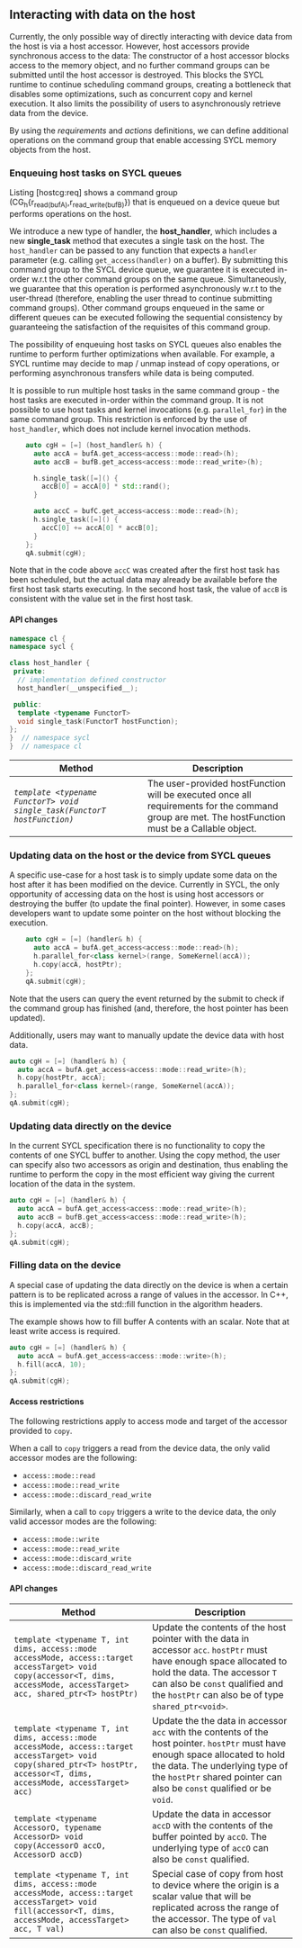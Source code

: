## Interacting with data on the host

Currently, the only possible way of directly interacting with device
data from the host is via a host accessor. However, host accessors
provide synchronous access to the data: The constructor of a host
accessor blocks access to the memory object, and no further command
groups can be submitted until the host accessor is destroyed. This
blocks the SYCL runtime to continue scheduling command groups, creating
a bottleneck that disables some optimizations, such as concurrent copy
and kernel execution. It also limits the possibility of users to asynchronously
retrieve data from the device.

By using the *requirements* and *actions* definitions,
we can define additional operations on the command group that
enable accessing SYCL memory objects from the host.

### Enqueuing host tasks on SYCL queues

Listing [hostcg:req] shows a command group
(CG<sub>h</sub>{r<sub>read(bufA)</sub>,r<sub>read_write(bufB)</sub>}) that is
enqueued on a device queue but performs operations on the host.

We introduce a new type of handler, the **host\_handler**, which includes a new
**single\_task** method that executes a single task on the host. The
`host_handler` can be passed to any function that expects a `handler` parameter
(e.g. calling `get_access(handler)` on a buffer).
By submitting this command group to the SYCL device queue, we guarantee it is
executed in-order w.r.t the other command groups on the same queue.
Simultaneously, we guarantee that this operation is performed
asynchronously w.r.t to the user-thread (therefore, enabling the user
thread to continue submitting command groups).
Other command groups enqueued in the same or different queues
can be executed following the sequential consistency by guaranteeing the
satisfaction of the requisites of this command group.

The possibility of enqueuing host tasks on SYCL queues also enables the
runtime to perform further optimizations when available.
For example, a SYCL runtime may decide to map / unmap instead of copy operations,
or  performing asynchronous transfers while data is being computed.

It is possible to run multiple host tasks in the same command group - the host
tasks are executed in-order within the command group. It is not possible to use
host tasks and kernel invocations (e.g. `parallel_for`) in the same command
group. This restriction is enforced by the use of `host_handler`, which does not
include kernel invocation methods.

```cpp
    auto cgH = [=] (host_handler& h) {
      auto accA = bufA.get_access<access::mode::read>(h);
      auto accB = bufB.get_access<access::mode::read_write>(h);

      h.single_task([=]() {
        accB[0] = accA[0] * std::rand();
      }

      auto accC = bufC.get_access<access::mode::read>(h);
      h.single_task([=]() {
        accC[0] += accA[0] * accB[0];
      }
    };
    qA.submit(cgH);
```

Note that in the code above `accC` was created after the first host task has
been scheduled, but the actual data may already be available before the first
host task starts executing. In the second host task, the value of `accB` is
consistent with the value set in the first host task.

#### API changes

```cpp
namespace cl {
namespace sycl {

class host_handler {
 private:
  // implementation defined constructor
  host_handler(__unspecified__);

 public:
  template <typename FunctorT>
  void single_task(FunctorT hostFunction);
};
}  // namespace sycl
}  // namespace cl
```

| Method | Description |
|--------|-------------|
| *`template <typename FunctorT> void single_task(FunctorT hostFunction)`* | The user-provided hostFunction will be executed once all requirements for the command group are met. The hostFunction must be a Callable object. |

### Updating data on the host or the device from SYCL queues

A specific use-case for a host task is to simply update some data on
the host after it has been modified on the device.
Currently in SYCL, the only opportunity of accessing data on the host is using
host accessors or destroying the buffer (to update the final pointer).
However, in some cases developers want to update some pointer on the host
without blocking the execution.

```cpp
    auto cgH = [=] (handler& h) {
      auto accA = bufA.get_access<access::mode::read>(h);
      h.parallel_for<class kernel>(range, SomeKernel(accA));
      h.copy(accA, hostPtr);
    };
    qA.submit(cgH);
```

Note that the users can query the event returned by the submit to check if the
command group has finished (and, therefore, the host pointer has been updated).

Additionally, users may want to manually update the device data with host data.

```cpp
auto cgH = [=] (handler& h) {
  auto accA = bufA.get_access<access::mode::read_write>(h);
  h.copy(hostPtr, accA);
  h.parallel_for<class kernel>(range, SomeKernel(accA));
};
qA.submit(cgH);
```

### Updating data directly on the device

In the current SYCL specification there is no functionality to copy the 
contents of one SYCL buffer to another.
Using the copy method, the user can specify also two accessors as 
origin and destination, thus enabling the runtime to perform the copy 
in the most efficient way giving the current location of the data
in the system.

```cpp
auto cgH = [=] (handler& h) {
  auto accA = bufA.get_access<access::mode::read_write>(h);
  auto accB = bufB.get_access<access::mode::read_write>(h);
  h.copy(accA, accB);
};
qA.submit(cgH);
```

### Filling data on the device

A special case of updating the data directly on the device is when
a certain pattern is to be replicated across a range of values in
the accessor. 
In C++, this is implemented via the std::fill function in the 
algorithm headers.

The example shows how to fill buffer A contents with an scalar.
Note that at least write access is required.

```cpp
auto cgH = [=] (handler& h) {
  auto accA = bufA.get_access<access::mode::write>(h);
  h.fill(accA, 10);
};
qA.submit(cgH);
```

#### Access restrictions

The following restrictions apply to access mode and target of the accessor
provided to `copy`.

When a call to `copy` triggers a read from the device data, the
only valid accessor modes are the following:
* `access::mode::read`
* `access::mode::read_write`
* `access::mode::discard_read_write`

Similarly, when a call to `copy` triggers a write to the device
data, the only valid accessor modes are the following:
* `access::mode::write`
* `access::mode::read_write`
* `access::mode::discard_write`
* `access::mode::discard_read_write`

#### API changes

| Method | Description |
|--------|-------------|
| `template <typename T, int dims, access::mode accessMode, access::target accessTarget> void copy(accessor<T, dims, accessMode, accessTarget> acc, shared_ptr<T> hostPtr)`  | Update the contents of the host pointer with the data in accessor `acc`. `hostPtr` must have enough space allocated to hold the data. The accessor `T` can also be `const` qualified and the `hostPtr` can also be of type `shared_ptr<void>`. |
| `template <typename T, int dims, access::mode accessMode, access::target accessTarget> void copy(shared_ptr<T> hostPtr, accessor<T, dims, accessMode, accessTarget> acc)` | Update the the data in accessor `acc` with the contents of the host pointer. `hostPtr` must have enough space allocated to hold the data. The underlying type of the `hostPtr` shared pointer can also be `const` qualified or be `void`. |
| `template <typename AccessorO, typename AccessorD> void copy(AccessorO accO, AccessorD accD)` | Update the data in accessor `accD` with the contents of the buffer pointed by `accO`. The underlying type of `accO` can also be `const` qualified. |
| `template <typename T, int dims, access::mode accessMode, access::target accessTarget> void fill(accessor<T, dims, accessMode, accessTarget> acc, T val)` | Special case of copy from host to device where the origin is a scalar value that will be replicated across the range of the accessor. The type of `val` can also be `const` qualified. |

